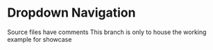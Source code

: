 Dropdown Navigation
===================

Source files have comments
This branch is only to house the working example for showcase